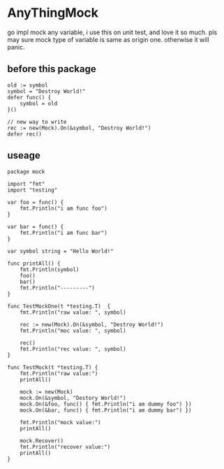 # AnyThingMock
go impl mock any variable, i use this on unit test, and love it so much. pls may sure mock type of variable is same as origin one. otherwise it will panic.


## before this package
```
old := symbol
symbol = "Destroy World!"
defer func() {
	symbol = old
}()

// new way to write
rec := new(Mock).On(&symbol, "Destroy World!")
defer rec()
```

## useage

```golang
package mock

import "fmt"
import "testing"

var foo = func() {
	fmt.Println("i am func foo")
}

var bar = func() {
	fmt.Println("i am func bar")
}

var symbol string = "Hello World!"

func printAll() {
	fmt.Println(symbol)
	foo()
	bar()
	fmt.Println("---------")
}

func TestMockOne(t *testing.T)  {
	fmt.Println("raw value: ", symbol)

	rec := new(Mock).On(&symbol, "Destroy World!")
	fmt.Println("moc value: ", symbol)

	rec()
	fmt.Println("rec value: ", symbol)
}

func TestMock(t *testing.T) {
	fmt.Println("raw value:")
	printAll()

	mock := new(Mock)
	mock.On(&symbol, "Destory World!")
	mock.On(&foo, func() { fmt.Println("i am dummy foo") })
	mock.On(&bar, func() { fmt.Println("i am dummy bar") })

	fmt.Println("mock value:")
	printAll()

	mock.Recover()
	fmt.Println("recover value:")
	printAll()
}
```
